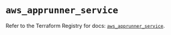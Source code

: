 # `aws_apprunner_service`

Refer to the Terraform Registry for docs: [`aws_apprunner_service`](https://registry.terraform.io/providers/hashicorp/aws/5.62.0/docs/resources/apprunner_service).

